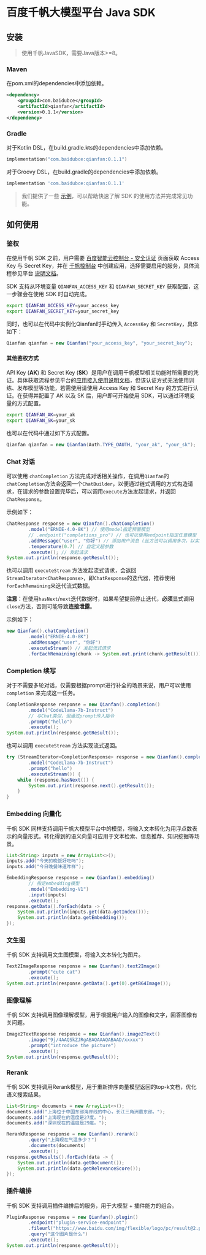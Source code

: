 # 百度千帆大模型平台 Java SDK

## 安装

> 使用千帆JavaSDK，需要Java版本>=8。

### Maven

在pom.xml的dependencies中添加依赖。

```xml
<dependency>
    <groupId>com.baidubce</groupId>
    <artifactId>qianfan</artifactId>
    <version>0.1.1</version>
</dependency>
```

### Gradle

对于Kotlin DSL，在build.gradle.kts的dependencies中添加依赖。

```kotlin
implementation("com.baidubce:qianfan:0.1.1")
```

对于Groovy DSL，在build.gradle的dependencies中添加依赖。

```groovy
implementation 'com.baidubce:qianfan:0.1.1'
```

> 我们提供了一些 [示例](./examples)，可以帮助快速了解 SDK 的使用方法并完成常见功能。

## 如何使用

### 鉴权

在使用千帆 SDK 之前，用户需要 [百度智能云控制台 - 安全认证](https://console.bce.baidu.com/iam/#/iam/accesslist) 页面获取 Access Key 与 Secret Key，并在 [千帆控制台](https://console.bce.baidu.com/qianfan/ais/console/applicationConsole/application) 中创建应用，选择需要启用的服务，具体流程参见平台 [说明文档](https://cloud.baidu.com/doc/Reference/s/9jwvz2egb)。

SDK 支持从环境变量 `QIANFAN_ACCESS_KEY` 和 `QIANFAN_SECRET_KEY` 获取配置，这一步骤会在使用 SDK 时自动完成。

```bash
export QIANFAN_ACCESS_KEY=your_access_key
export QIANFAN_SECRET_KEY=your_secret_key
```

同时，也可以在代码中实例化Qianfan时手动传入 `AccessKey` 和 `SecretKey`，具体如下：

```java
Qianfan qianfan = new Qianfan("your_access_key", "your_secret_key");
```

#### 其他鉴权方式

API Key (**AK**) 和 Secret Key (**SK**）是用户在调用千帆模型相关功能时所需要的凭证。具体获取流程参见平台的[应用接入使用说明文档](https://cloud.baidu.com/doc/WENXINWORKSHOP/s/Slkkydake)，但该认证方式无法使用训练、发布模型等功能，若需使用请使用 Access Key 和 Secret Key 的方式进行认证。在获得并配置了 AK 以及 SK 后，用户即可开始使用 SDK，可以通过环境变量的方式配置。

```bash
export QIANFAN_AK=your_ak
export QIANFAN_SK=your_sk
```

也可以在代码中通过如下方式配置。

```java
Qianfan qianfan = new Qianfan(Auth.TYPE_OAUTH, "your_ak", "your_sk");
```

### Chat 对话

可以使用 `chatCompletion` 方法完成对话相关操作，在调用`Qianfan`的`chatCompletion`方法会返回一个`ChatBuilder`，以便通过链式调用的方式构造请求，在请求的参数设置完毕后，可以调用`execute`方法发起请求，并返回`ChatResponse`。

示例如下：

```java
ChatResponse response = new Qianfan().chatCompletion()
        .model("ERNIE-4.0-8K") // 使用model指定预置模型
        // .endpoint("completions_pro") // 也可以使用endpoint指定任意模型 (二选一)
        .addMessage("user", "你好") // 添加用户消息 (此方法可以调用多次，以实现多轮对话的消息传递)
        .temperature(0.7) // 自定义超参数
        .execute(); // 发起请求
System.out.println(response.getResult());
```

也可以调用 `executeStream` 方法发起流式请求，会返回`StreamIterator<ChatResponse>`，即`ChatResponse`的迭代器，推荐使用`forEachRemaining`来迭代流式数据。

**注意**：在使用`hasNext`/`next`迭代数据时，如果希望提前停止迭代，**必须**显式调用`close`方法，否则可能导致**连接泄露**。

示例如下：

```java
new Qianfan().chatCompletion()
        .model("ERNIE-4.0-8K")
        .addMessage("user", "你好")
        .executeStream() // 发起流式请求
        .forEachRemaining(chunk -> System.out.print(chunk.getResult())); // 流式迭代，并打印消息
```

### Completion 续写

对于不需要多轮对话，仅需要根据prompt进行补全的场景来说，用户可以使用 `completion` 来完成这一任务。

```java
CompletionResponse response = new Qianfan().completion()
        .model("CodeLlama-7b-Instruct")
        // 与Chat类似，但通过prompt传入指令
        .prompt("hello")
        .execute();
System.out.println(response.getResult());
```

也可以调用 `executeStream` 方法实现流式返回。

```java
try (StreamIterator<CompletionResponse> response = new Qianfan().completion()
        .model("CodeLlama-7b-Instruct")
        .prompt("hello")
        .executeStream()) {
    while (response.hasNext()) {
        System.out.print(response.next().getResult());
    }
}
```

### Embedding 向量化

千帆 SDK 同样支持调用千帆大模型平台中的模型，将输入文本转化为用浮点数表示的向量形式。转化得到的语义向量可应用于文本检索、信息推荐、知识挖掘等场景。

```java
List<String> inputs = new ArrayList<>();
inputs.add("今天的晚饭好吃吗");
inputs.add("今日晚餐味道咋样");

EmbeddingResponse response = new Qianfan().embedding()
        // 指定embedding模型
        .model("Embedding-V1")
        .input(inputs)
        .execute();
response.getData().forEach(data -> {
    System.out.println(inputs.get(data.getIndex()));
    System.out.println(data.getEmbedding());
});
```

### 文生图

千帆 SDK 支持调用文生图模型，将输入文本转化为图片。

```java
Text2ImageResponse response = new Qianfan().text2Image()
        .prompt("cute cat")
        .execute();
System.out.println(response.getData().get(0).getB64Image());
```

### 图像理解

千帆 SDK 支持调用图像理解模型，用于根据用户输入的图像和文字，回答图像有关问题。

```java
Image2TextResponse response = new Qianfan().image2Text()
        .image("9j/4AAQSkZJRgABAQAAAQABAAD/xxxxx")
        .prompt("introduce the picture")
        .execute();
System.out.println(response.getResult());
```

### Rerank

千帆 SDK 支持调用Rerank模型，用于重新排序向量模型返回的top-k文档，优化语义搜索结果。

```java
List<String> documents = new ArrayList<>();
documents.add("上海位于中国东部海岸线的中心，长江三角洲最东部。");
documents.add("上海现在的温度是27度。");
documents.add("深圳现在的温度是29度。");

RerankResponse response = new Qianfan().rerank()
        .query("上海现在气温多少？")
        .documents(documents)
        .execute();
response.getResults().forEach(data -> {
    System.out.println(data.getDocument());
    System.out.println(data.getRelevanceScore());
});
```

### 插件编排

千帆 SDK 支持调用插件编排后的服务，用于大模型 + 插件能力的组合。

```java
PluginResponse response = new Qianfan().plugin()
        .endpoint("plugin-service-endpoint")
        .fileurl("https://www.baidu.com/img/flexible/logo/pc/result@2.png")
        .query("这个图片是什么")
        .execute();
System.out.println(response.getResult());
```